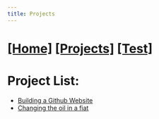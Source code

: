 ```yaml
---
title: Projects
---
```

# [[Home]][2]   [[Projects]][0]   [[Test]][1]



# Project List:

* [Building a Github Website][4]
* [Changing the oil in a fiat][3]

[3]: /projects/fiat_oil/
[0]: /projects/
[1]: /test/
[2]: /
[4]: /projects/website/
